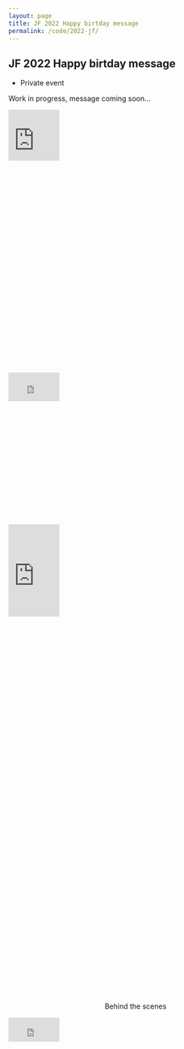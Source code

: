 ```yaml
---
layout: page
title: JF 2022 Happy birtday message
permalink: /code/2022-jf/
---
```


## JF 2022 Happy birtday message

* Private event

Work in progress, message coming soon...


<center>
  
<div style="padding:100% 0 0 0;position:relative;"><iframe src="https://player.vimeo.com/video/720425681?h=ef3f36da71&amp;badge=0&amp;autopause=0&amp;player_id=0&amp;app_id=58479" frameborder="0" allow="autoplay; fullscreen; picture-in-picture" allowfullscreen style="position:absolute;top:0;left:0;width:20%;height:20%;" title="2022-jf-video-00"></iframe></div><script src="https://player.vimeo.com/api/player.js"></script>  
  <br>

<div style="padding:56.25% 0 0 0;position:relative;"><iframe src="https://player.vimeo.com/video/720432288?h=a2884c01b0&amp;badge=0&amp;autopause=0&amp;player_id=0&amp;app_id=58479" frameborder="0" allow="autoplay; fullscreen; picture-in-picture" allowfullscreen style="position:absolute;top:0;left:0;width:20%;height:20%;" title="2022-jf-video-01-from-antonio-feijao"></iframe></div><script src="https://player.vimeo.com/api/player.js"></script>
  <br>
  
<div style="padding:181.82% 0 0 0;position:relative;"><iframe src="https://player.vimeo.com/video/720427811?h=3e802f18ab&amp;badge=0&amp;autopause=0&amp;player_id=0&amp;app_id=58479" frameborder="0" allow="autoplay; fullscreen; picture-in-picture" allowfullscreen style="position:absolute;top:0;left:0;width:20%;height:20%;" title="2022-jf-video-02-from-ed"></iframe></div><script src="https://player.vimeo.com/api/player.js"></script>  

<br>

  Behind the scenes
  
  <div style="padding:48.05% 0 0 0;position:relative;"><iframe src="https://player.vimeo.com/video/719473585?h=12c0f3005a&amp;badge=0&amp;autopause=0&amp;player_id=0&amp;app_id=58479" frameborder="0" allow="autoplay; fullscreen; picture-in-picture" allowfullscreen style="position:absolute;top:0;left:0;width:20%;height:20%;" title="2022-jf-video-03-behind-the-scenes"></iframe></div><script src="https://player.vimeo.com/api/player.js"></script>

</center>



